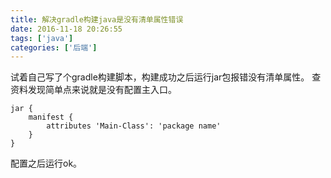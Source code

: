 ```yaml
---
title: 解决gradle构建java是没有清单属性错误
date: 2016-11-18 20:26:55
tags: ['java']
categories: ['后端']
---
```

试着自己写了个gradle构建脚本，构建成功之后运行jar包报错没有清单属性。
查资料发现简单点来说就是没有配置主入口。
```
jar {
    manifest {
        attributes 'Main-Class': 'package name'
    }
}
```
配置之后运行ok。
